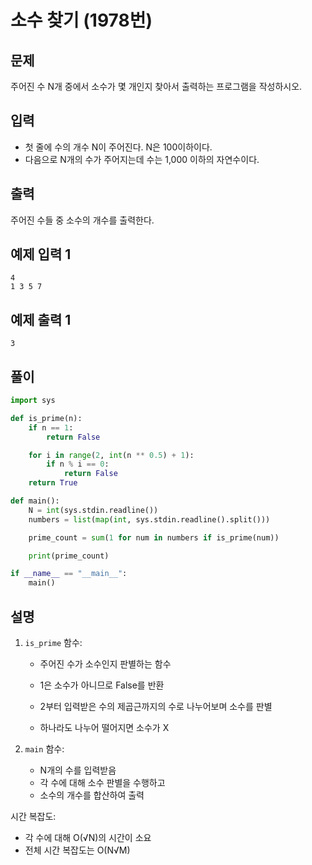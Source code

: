 # 소수 찾기 (1978번)

## 문제

주어진 수 N개 중에서 소수가 몇 개인지 찾아서 출력하는 프로그램을 작성하시오.

## 입력

- 첫 줄에 수의 개수 N이 주어진다. N은 100이하이다.
- 다음으로 N개의 수가 주어지는데 수는 1,000 이하의 자연수이다.

## 출력

주어진 수들 중 소수의 개수를 출력한다.

## 예제 입력 1

```
4
1 3 5 7
```

## 예제 출력 1

```
3
```

## 풀이

```python
import sys

def is_prime(n):
    if n == 1:
        return False

    for i in range(2, int(n ** 0.5) + 1):
        if n % i == 0:
            return False
    return True

def main():
    N = int(sys.stdin.readline())
    numbers = list(map(int, sys.stdin.readline().split()))

    prime_count = sum(1 for num in numbers if is_prime(num))

    print(prime_count)

if __name__ == "__main__":
    main()
```

## 설명

1. `is_prime` 함수:

   - 주어진 수가 소수인지 판별하는 함수

   - 1은 소수가 아니므로 False를 반환
   - 2부터 입력받은 수의 제곱근까지의 수로 나누어보며 소수를 판별
   - 하나라도 나누어 떨어지면 소수가 X

2. `main` 함수:
   - N개의 수를 입력받음
   - 각 수에 대해 소수 판별을 수행하고
   - 소수의 개수를 합산하여 출력

시간 복잡도:

- 각 수에 대해 O(√N)의 시간이 소요
- 전체 시간 복잡도는 O(N√M)
